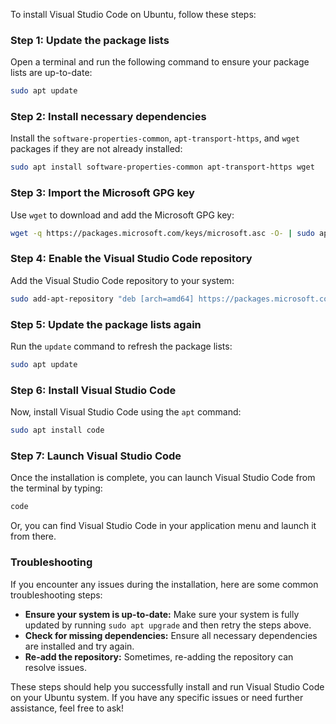 To install Visual Studio Code on Ubuntu, follow these steps:

### Step 1: Update the package lists
Open a terminal and run the following command to ensure your package lists are up-to-date:
```bash
sudo apt update
```

### Step 2: Install necessary dependencies
Install the `software-properties-common`, `apt-transport-https`, and `wget` packages if they are not already installed:
```bash
sudo apt install software-properties-common apt-transport-https wget
```

### Step 3: Import the Microsoft GPG key
Use `wget` to download and add the Microsoft GPG key:
```bash
wget -q https://packages.microsoft.com/keys/microsoft.asc -O- | sudo apt-key add -
```

### Step 4: Enable the Visual Studio Code repository
Add the Visual Studio Code repository to your system:
```bash
sudo add-apt-repository "deb [arch=amd64] https://packages.microsoft.com/repos/vscode stable main"
```

### Step 5: Update the package lists again
Run the `update` command to refresh the package lists:
```bash
sudo apt update
```

### Step 6: Install Visual Studio Code
Now, install Visual Studio Code using the `apt` command:
```bash
sudo apt install code
```

### Step 7: Launch Visual Studio Code
Once the installation is complete, you can launch Visual Studio Code from the terminal by typing:
```bash
code
```
Or, you can find Visual Studio Code in your application menu and launch it from there.

### Troubleshooting

If you encounter any issues during the installation, here are some common troubleshooting steps:

- **Ensure your system is up-to-date:** Make sure your system is fully updated by running `sudo apt upgrade` and then retry the steps above.
- **Check for missing dependencies:** Ensure all necessary dependencies are installed and try again.
- **Re-add the repository:** Sometimes, re-adding the repository can resolve issues.

These steps should help you successfully install and run Visual Studio Code on your Ubuntu system. If you have any specific issues or need further assistance, feel free to ask!
